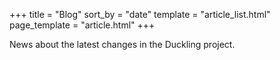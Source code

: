 +++
title = "Blog"
sort_by = "date"
template = "article_list.html"
page_template = "article.html"
+++

News about the latest changes in the Duckling project.

